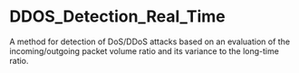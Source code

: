 # DDOS_Detection_Real_Time
A method for detection of DoS/DDoS attacks based on an evaluation of the incoming/outgoing packet volume ratio and its variance to the long-time ratio.

